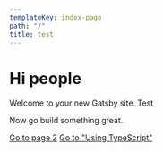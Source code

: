 ```yaml
---
templateKey: index-page
path: "/"
title: test
---
```


# Hi people

Welcome to your new Gatsby site. Test

Now go build something great.

[Go to page 2](/page-2)
[Go to "Using TypeScript"](using-typescript)
